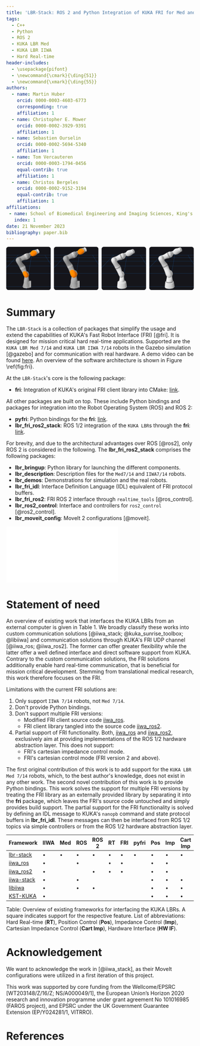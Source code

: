 ```yaml
---
title: 'LBR-Stack: ROS 2 and Python Integration of KUKA FRI for Med and IIWA Robots'
tags:
  - C++
  - Python
  - ROS 2
  - KUKA LBR Med
  - KUKA LBR IIWA
  - Hard Real-time
header-includes:
  - \usepackage{pifont}
  - \newcommand{\cmark}{\ding{51}}
  - \newcommand{\xmark}{\ding{55}}
authors:
  - name: Martin Huber
    orcid: 0000-0003-4603-6773
    corresponding: true
    affiliation: 1
  - name: Christopher E. Mower
    orcid: 0000-0002-3929-9391
    affiliation: 1
  - name: Sebastien Ourselin
    orcid: 0000-0002-5694-5340
    affiliation: 1
  - name: Tom Vercauteren
    orcid: 0000-0003-1794-0456
    equal-contrib: true
    affiliation: 1
  - name: Christos Bergeles
    orcid: 0000-0002-9152-3194
    equal-contrib: true
    affiliation: 1
affiliations:
 - name: School of Biomedical Engineering and Imaging Sciences, King's College London, United Kingdom
   index: 1
date: 21 November 2023
bibliography: paper.bib
---
```


![Supported robots in the LBR-Stack. From left to right: KUKA LBR IIWA 7 R800, IIWA 14 R820, Med 7 R800, Med 14 R820. Visualizations made using Foxglove [^1].](img/joss_figure.png)

[^1]: Foxglove: [https://foxglove.dev/ros](https://foxglove.dev/ros).

# Summary
The `LBR-Stack` is a collection of packages that simplify the usage and extend the capabilities of KUKA's Fast Robot Interface (FRI) [@fri]. It is designed for mission critical hard real-time applications. Supported are the `KUKA LBR Med 7/14` and `KUKA LBR IIWA 7/14` robots in the Gazebo simulation [@gazebo] and for communication with real hardware. A demo video can be found [here](https://drive.google.com/file/d/1_n3dFdFN74yWlijDQiGcNYg65NSG_ACs/view?usp=sharing). An overview of the software architecture is shown in Figure \ref{fig:fri}.

At the `LBR-Stack`'s core is the following package:

- **fri**: Integration of KUKA's original FRI client library into CMake: [link](https://github.com/lbr-stack/fri).

All other packages are built on top. These include Python bindings and packages for integration into the Robot Operating System (ROS) and ROS 2:

 - **pyfri**: Python bindings for the **fri**: [link](https://github.com/lbr-stack/pyfri).
 - **lbr_fri_ros2_stack**: ROS 1/2 integration of the `KUKA LBR`s through the **fri**: [link](https://github.com/lbr-stack/lbr_fri_ros2_stack).

For brevity, and due to the architectural advantages over ROS [@ros2], only ROS 2 is considered in the following. The **lbr_fri_ros2_stack** comprises the following packages:

- **lbr_bringup**: Python library for launching the different components.
- **lbr_description**: Description files for the `Med7/14` and `IIWA7/14` robots.
- **lbr_demos**: Demonstrations for simulation and the real robots.
- **lbr_fri_idl**: Interface Definition Language (IDL) equivalent of FRI protocol buffers.
- **lbr_fri_ros2**: FRI ROS 2 interface through `realtime_tools` [@ros_control].
- **lbr_ros2_control**: Interface and controllers for `ros2_control` [@ros2_control].
- **lbr_moveit_config**: MoveIt 2 configurations [@moveit].

![An overview of the overall software architecture. There exists a single source for KUKA's FRI. This design facilitates that downstream packages, i.e. the Python bindings and the ROS 2 package, can easily support multiple FRI versions. The ROS 2 side utilizes vcstool[^2].\label{fig:fri}](img/fri_dependency_architecture.pdf)

[^2]: vcstool: [https://github.com/dirk-thomas/vcstool](https://github.com/dirk-thomas/vcstool).

# Statement of need
<!-- statement of need in a research context -->

An overview of existing work that interfaces the KUKA LBRs from an external computer is given in Table 1. We broadly classify these works into custom communication solutions [@iiwa_stack; @kuka_sunrise_toolbox; @libiiwa] and communication solutions through KUKA's FRI UDP channel [@iiwa_ros; @iiwa_ros2]. The former can offer greater flexibility while the latter offer a well defined interface and direct software support from KUKA. Contrary to the custom communication solutions, the FRI solutions additionally enable hard real-time communication, that is beneficial for mission critical development. Stemming from translational medical research, this work therefore focuses on the FRI.

Limitations with the current FRI solutions are:

1. Only support `IIWA 7/14` robots, not `Med 7/14`.
2. Don't provide Python bindings.
3. Don't support multiple FRI versions:
    * Modified FRI client source code [iiwa_ros](https://github.com/epfl-lasa/iiwa_ros).
    * FRI client library tangled into the source code [iiwa_ros2](https://github.com/ICube-Robotics/iiwa_ros2).
4. Partial support of FRI functionality. Both, [iiwa_ros](https://github.com/epfl-lasa/iiwa_ros) and [iiwa_ros2](https://github.com/ICube-Robotics/iiwa_ros2), exclusively aim at providing implementations of the ROS 1/2 hardware abstraction layer. This does not support:
    * FRI's cartesian impedance control mode.
    * FRI's cartesian control mode (FRI version 2 and above).

The first original contribution of this work is to add support for the `KUKA LBR Med 7/14` robots, which, to the best author's knowledge, does not exist in any other work. The second novel contribution of this work is to provide Python bindings. This work solves the support for multiple FRI versions by treating the FRI library as an externally provided library by separating it into the **fri** package, which leaves the FRI's source code untouched and simply provides build support. The partial support for the FRI functionality is solved by defining an IDL message to KUKA's `nanopb` command and state protocol buffers in **lbr_fri_idl**. These messages can then be interfaced from ROS 1/2 topics via simple controllers or from the ROS 1/2 hardware abstraction layer.

| Framework       | IIWA | Med | ROS | ROS 2  | RT | FRI | pyfri | Pos | Imp | Cart Imp | HW IF  | 
| --------------- | ---- |---- | --- | ------ | -- | --- | ----- | --- | --- | -------- | ------ |
| [lbr-stack](https://github.com/lbr-stack)                        | $\bullet$ | $\bullet$ | $\bullet$ | $\bullet$ | $\bullet$ | $\bullet$ | $\bullet$ | $\bullet$ | $\bullet$ | $\bullet$ | $\bullet$ |
| [iiwa_ros](https://github.com/epfl-lasa/iiwa_ros)                | $\bullet$ |           | $\bullet$ |           | $\bullet$ | $\bullet$ |           | $\bullet$ | $\bullet$ |           | $\bullet$ |
| [iiwa_ros2](https://github.com/ICube-Robotics/iiwa_ros2)         | $\bullet$ |           |           | $\bullet$ | $\bullet$ | $\bullet$ |           | $\bullet$ | $\bullet$ |           | $\bullet$ |
| [iiwa-stack](https://github.com/IFL-CAMP/iiwa_stack)             | $\bullet$ |           | $\bullet$ |           |           |           |           | $\bullet$ | $\bullet$ | $\bullet$ |           |
| [libiiwa](https://github.com/Toni-SM/libiiwa)                    | $\bullet$ |           | $\bullet$ | $\bullet$ |           |           |           | $\bullet$ | $\bullet$ | $\bullet$ |           |
| [KST-KUKA](https://github.com/Modi1987/KST-Kuka-Sunrise-Toolbox) | $\bullet$ |           |           |           |           |           |           | $\bullet$ | $\bullet$ | $\bullet$ |           |

Table: Overview of existing frameworks for interfacing the KUKA LBRs. A square indicates support for the respective feature. List of abbreviations: Hard Real-time (**RT**), Position Control (**Pos**), Impedance Control (**Imp**), Cartesian Impedance Control (**Cart Imp**), Hardware Interface (**HW IF**). 

# Acknowledgement
We want to acknowledge the work in [@iiwa_stack], as their MoveIt configurations were utilized in a first iteration of this project.

This work was supported by core funding from the Wellcome/EPSRC [WT203148/Z/16/Z; NS/A000049/1], the European Union’s Horizon 2020 research and innovation programme under grant agreement No 101016985 (FAROS project), and EPSRC under the UK Government Guarantee Extension (EP/Y024281/1, VITRRO).

# References
<!-- compiled paper.bib through pandoc -->
